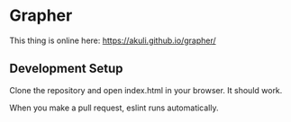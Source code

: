 # Grapher

This thing is online here: https://akuli.github.io/grapher/


## Development Setup

Clone the repository and open index.html in your browser. It should work.

When you make a pull request, eslint runs automatically.
